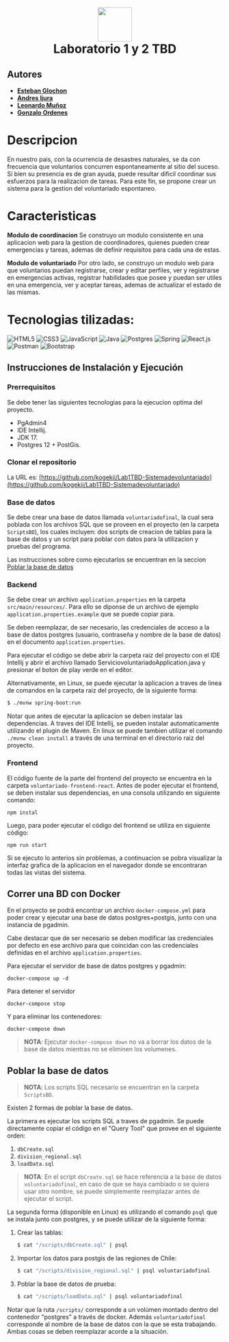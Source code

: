 <div align="center">
    <h1> <img src="https://th.bing.com/th/id/R.70c11b59c144e8d8af1a292274043105?rik=qsIhI%2f3hvZdFJQ&pid=ImgRaw&r=0" width="80px"> <br/>Laboratorio 1 y 2 TBD
    </h1>
</div>

## Autores

-   [**Esteban Glochon**](https://github.com/EstebanGlochonUSACH)
-   [**Andres Ijura**]()
-   [**Leonardo Muñoz**]()
-   [**Gonzalo Ordenes**](https://github.com/Gonzalo-OrdenesQ)

# Descripcion

En nuestro pais, con la ocurrencia de desastres naturales, se da con frecuencia que voluntarios concurren espontaneamente al sitio del suceso. Si bien su presencia es de gran ayuda, puede resultar dificil coordinar sus esfuerzos para la realizacion de tareas.
Para este fin, se propone crear un sistema para la gestion del voluntariado espontaneo.

# Caracteristicas

**Modulo de coordinacion**
Se construyo un modulo consistente en una aplicacion web para la gestion de coordinadores, quienes pueden crear emergencias y tareas, ademas de definir requisitos para cada una de estas.

**Modulo de voluntariado**
Por otro lado, se construyo un modulo web para que voluntarios puedan registrarse, crear y editar perfiles, ver y registrarse en emergencias activas, registrar habilidades que posee y puedan ser utiles en una emergencia, ver y aceptar tareas, ademas de actualizar el estado de las mismas.

# Tecnologias tilizadas:
![HTML5](https://img.shields.io/badge/html5-%23E34F26.svg?style=for-the-badge&logo=html5&logoColor=white) ![CSS3](https://img.shields.io/badge/css3-%231572B6.svg?style=for-the-badge&logo=css3&logoColor=white) ![JavaScript](https://img.shields.io/badge/javascript-%23323330.svg?style=for-the-badge&logo=javascript&logoColor=%23F7DF1E) ![Java](https://img.shields.io/badge/java-%23ED8B00.svg?style=for-the-badge&logo=java&logoColor=white) ![Postgres](https://img.shields.io/badge/postgres-%23316192.svg?style=for-the-badge&logo=postgresql&logoColor=white) ![Spring](https://img.shields.io/badge/spring-%236DB33F.svg?style=for-the-badge&logo=spring&logoColor=white) ![React.js](https://img.shields.io/badge/-ReactJs-61DAFB?logo=react&logoColor=white&style=for-the-badge) ![Postman](https://img.shields.io/badge/Postman-FF6C37?style=for-the-badge&logo=postman&logoColor=white) ![Bootstrap](https://img.shields.io/badge/bootstrap-%23563D7C.svg?style=for-the-badge&logo=bootstrap&logoColor=white)

## Instrucciones de Instalación y Ejecución

### Prerrequisitos

Se debe tener las siguientes tecnologias para la ejecucion optima del proyecto.

- PgAdmin4
- IDE Intellij.
- JDK 17.
- Postgres 12 + PostGis.

### Clonar el repositorio

La URL es: [https://github.com/kogekii/Lab1TBD-Sistemadevoluntariado](https://github.com/kogekii/Lab1TBD-Sistemadevoluntariado)

### Base de datos

Se debe crear una base de datos llamada `voluntariadofinal`, la cual sera poblada con los archivos SQL que se proveen en el proyecto (en la carpeta `ScriptsBD`), los cuales incluyen: dos scripts de creacion de tablas para la base de datos y un script para poblar con datos para la utilizacion y pruebas del programa.

Las instrucciones sobre como ejecutarlos se encuentran en la seccion [Poblar la base de datos](#poblar-la-base-de-datos)

### Backend

Se debe crear un archivo `application.properties` en la carpeta `src/main/resources/`. Para ello se diponse de un archivo de ejemplo `application.properties.example` que se puede copiar para.

Se deben reemplazar, de ser necesario, las credenciales de acceso a la base de datos postgres (usuario, contraseña y nombre de la base de datos) en el documento `application.properties`.

Para ejecutar el código se debe abrir la carpeta raiz del proyecto con el IDE Intellij y abrir el archivo llamado ServiciovoluntariadoApplication.java y presionar el boton de play verde en el editor.

Alternativamente, en Linux, se puede ejecutar la aplicacion a traves de linea de comandos en la carpeta raiz del proyecto, de la siguiente forma:

```sh
$ ./mvnw spring-boot:run
```

Notar que antes de ejecutar la aplicacion se deben instalar las dependencias. A traves del IDE Intellij, se pueden instalar automaticamente utilizando el plugin de Maven. En linux se puede tambien utilizar el comando `./mvnw clean install` a través de una terminal en el directorio raiz del proyecto.

### Frontend

El código fuente de la parte del frontend del proyecto se encuentra en la carpeta `voluntariado-frontend-react`. Antes de poder ejecutar el frontend, se deben instalar sus dependencias, en una consola utilizando en siguiente comando:

```
npm instal
```

Luego, para poder ejecutar el código del frontend se utiliza en siguiente código:

```
npm run start
```

Si se ejecuto lo anterios sin problemas, a continuacion se pobra visualizar la interfaz grafica de la aplicacion en el navegador donde se encontraran todas las vistas del sistema.

## Correr una BD con Docker

En el proyecto se podrá encontrar un archivo `docker-compose.yml` para poder crear y ejecutar una base de datos postgres+postgis, junto con una instancia de pgadmin.

Cabe destacar que de ser necesario se deben modificar las credenciales por defecto en ese archivo para que coincidan con las credenciales definidas en el archivo `application.properties`.

Para ejecutar el servidor de base de datos postgres y pgadmin:

```
docker-compose up -d
```

Para detener el servidor

```
docker-compose stop
```

Y para eliminar los contenedores:

```
docker-compose down
```

> **NOTA**: Ejecutar `docker-compose down` no va a borrar los datos de la base de datos mientras no se eliminen los volumenes.

## Poblar la base de datos

> **NOTA**: Los scripts SQL necesario se encuentran en la carpeta `ScriptsBD`.

Existen 2 formas de poblar la base de datos.

La primera es ejecutar los scripts SQL a traves de pgadmin. Se puede directamente copiar el código en el "Query Tool" que provee en el siguiente orden:

1. `dbCreate.sql`
2. `division_regional.sql`
3. `loadData.sql`

> **NOTA**: En el script `dbCreate.sql` se hace referencia a la base de datos `voluntariadofinal`, en caso de que se haya cambiado o se quiera usar otro nombre, se puede simplemente reemplazar antes de ejecutar el script.

La segunda forma (disponible en Linux) es utilizando el comando `psql` que se instala junto con postgres, y se puede utilizar de la siguiente forma:

1. Crear las tablas:
    ```sh
    $ cat "/scripts/dbCreate.sql" | psql
    ```
2. Importar los datos para postgis de las regiones de Chile:
    ```sh
    $ cat "/scripts/division_regional.sql" | psql voluntariadofinal
    ```
3. Poblar la base de datos de prueba:
    ```sh
    $ cat "/scripts/loadData.sql" | psql voluntariadofinal
    ```

Notar que la ruta `/scripts/` corresponde a un volúmen montado dentro del contenedor "postgres" a través de docker. Además `voluntariadofinal` corresponde al nombre de la base de datos con la que se esta trabajando. Ambas cosas se deben reemplazar acorde a la situación.